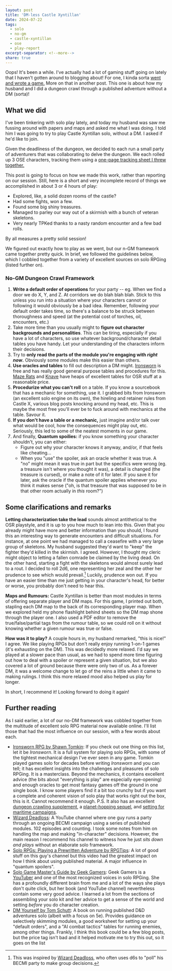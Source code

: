 ```yaml
---
layout: post
title: 'DM-less Castle Xyntillan'
date: 2024-07-22
tags:
  - solo
  - no-gm
  - castle-xyntillan
  - ose
  - play-report
excerpt-separator: <!--more-->
share: true
---
```

Oops! It's been a while. I've actually had a lot of gaming stuff going on lately that I haven't gotten around to blogging about! For one, I kinda sorta [went and wrote a game.](https://thelastrobot.itch.io/priestoftheroad) More on that in another post. This one is about how my husband and I did a dungeon crawl through a published adventure without a DM (sorta)! <!--more-->

## What we did

I've been tinkering with solo play lately, and today my husband was saw me fussing around with papers and maps and asked me what I was doing. I told him I was going to try to play Castle Xyntillan solo, without a DM. I asked if he'd like to join.

Given the deadliness of the dungeon, we decided to each run a small party of adventurers that was collaborating to delve the dungeon. We each rolled up 3 OSE characters, tracking them using a [one-page tracking sheet I threw together.](https://github.com/todistantlands/todistantlands.github.io/assets/files/solo_party_pc_tracker.pdf)

This post is going to focus on how we made this work, rather than reporting on our session. Still, here is a short and very incomplete record of things we accomplished in about 3 or 4 hours of play:
- Explored, like, a solid dozen rooms of the castle?
- Had some fights, won a few.
- Found some big shiny treasures.
- Managed to parley our way out of a skirmish with a bunch of veteran skeletons. 
- Very nearly TPKed thanks to a nasty random encounter and a few bad rolls.

By all measures a pretty solid session!

We figured out exactly how to play as we went, but our n-GM framework came together pretty quick. In brief, we followed the guidelines below, which I cobbled together from a variety of excellent sources on solo RPGing (listed further on).

### No-GM Dungeon Crawl Framework
1. **Write a default order of operations** for your party -- eg. When we find a door we do X, Y, and Z. At corridors we do blah blah blah. Stick to this unless you run into a situation where your characters cannot or following it would obviously be a bad idea. Remember, following your default order takes time, so there's a balance to be struck between thoroughness and speed (at the potential cost of torches, oil, encounters, etc.)
2. Take more time than you usually might to **figure out character backgrounds and personalities**. This can be tiring, especially if you have a lot of characters, so use whatever background/character detail tables you have handy. Let your understanding of the characters inform their decisions.
3. Try to **only read the parts of the module you're engaging with *right now*.** Obviously some modules make this easier than others. 
4. **Use oracles and tables** to fill out description a DM might. [Ironsworn](https://www.ironswornrpg.com/) is free and has really good general purpose tables and procedures for this. [Maze Rats](https://questingblog.com/maze-rats/) and [Knave](https://questingblog.com/knave/) have heaps of excellent tables for OSR stuff at a reasonable price.
5. **Procedurize what you can't roll** on a table. If you know a sourcebook that has a mechanic for something, use it. I grabbed bits from Ironsworn (an excellent solo engine on its own), the hireling and retainer rules from Castle X, various blog posts knocking around my head, etc. This is maybe the most free you'll ever be to fuck around with mechanics at the table. Savour it.
6. **If you don't have a table or a mechanic,** just imagine and/or talk over what would be cool, how the consequences might play out, etc. Seriously, this led to some of the neatest moments in our game.
7. And finally, **Quantum spoilies:** if you know something your character shouldn't, you can either:
    - Figure out why your character knows it anyway, and/or, if that feels like cheating...
	- When you "use" the spoiler, ask an oracle whether it was true. A "no" might mean it was true in part but the specifics were wrong (eg. a treasure isn't where you thought it was), a detail is changed (the treasure is cursed), or make a note of it for later. If you save it for later, ask the oracle if the quantum spoiler applies whenever you think it makes sense ("oh, is that treasure that was supposed to be in that other room actually in _this_ room?")
## Some clarifications and remarks

**Letting characterization take the lead** sounds almost antithetical to the OSR playstyle, and it is up to you how much to lean into this. Given that you already might have more and better information than you should, I found this an interesting way to generate encounters and difficult situations. For instance, at one point we had managed to call a ceasefire with a very large group of skeletons. My husband suggested they'd want to "keep" the fighter they'd killed in the skirmish. I agreed. However, I thought my cleric might object to letting a fallen comrade be claimed by the living dead. On the other hand, starting a fight with the skeletons would almost surely lead to a rout. I decided to roll 2d6, one representing her zeal and the other her prudence to see which would prevail.[^1] Luckily, prudence won out. If you have an easier time than me just getting in your character's head, for better or worse, you probably don't need to hear this.

**Maps and Rumours:** Castle Xyntillan is better than most modules in terms of offering separate player and DM maps. For this game, I printed out both, stapling each DM map to the back of its corresponding player map. When we explored held my phone flashlight behind sheets so the DM map shone through the player one. I also used a PDF editor to remove the true/false/partial tags from the rumour table, so we could roll on it without knowing whether a given rumour was true or false.

**How was it to play?** A couple hours in, my husband remarked, "this is nice!" I agree. We like playing RPGs but don't really enjoy running 1-on-1 games (it's exhausting on the DM). This was decidedly more relaxed. I'd say we played at a slower pace than usual, as we had to spend more time figuring out how to deal with a spoiler or represent a given situation, but we also covered a lot of ground because there were only two of us. As a forever DM, it was a welcome change to let go of the reins a little when it came to making rulings. I think this more relaxed mood also helped us play for longer.

In short, I recommend it! Looking forward to doing it again!
## Further reading

As I said earlier, a lot of our no-DM framework was cobbled together from the multitude of excellent solo RPG material now available online. I'll list those that had the most influence on our session, with a few words about each.

- [Ironsworn RPG by Shawn Tomkin](https://www.ironswornrpg.com/): If you check out one thing on this list, let it be *Ironsworn*. It is a full system for playing solo RPGs, with some of the tightest mechanical design I've ever seen in any game. Tomkin played games solo for decades before writing *Ironsworn* and you can tell; it has excellent insights into the challenges and pleasures of solo RPGing. It is a masterclass. Beyond the mechanics, it contains excellent advice (the bits about "everything is play" are especially eye-opening) and enough oracles to get most fantasy games off the ground in one single book. I know some players find it a bit too crunchy but if you want a complete and coherent vision of solo play that works right out the box, this is it. Cannot recommend it enough. P.S. It also has an excellent [dungeon crawling supplement](https://www.ironswornrpg.com/product-ironsworn-delve), a [planet-hopping sequel](https://www.ironswornrpg.com/product-ironsworn-starforged), and [setting for maritime campaigns](https://www.ironswornrpg.com/product-sundered-isles).
- [Wizard Deadloss](https://www.youtube.com/@WizardDeadloss): A YouTube channel where one guy runs a party through an ongoing BECMI campaign using a series of published modules. 102 episodes and counting. I took some notes from him on handling the map and making "in-character" decisions. However, the main reason I recommend his channel to witness how he just *sits down and plays* without an elaborate solo framework. 
- [Solo RPGs: Playing a Prewritten Adventure by RPGTips](https://www.youtube.com/watch?v=FAkvJxIwwjM): A lot of good stuff on this guy's channel but this video had the greatest impact on how I think about using published material. A major influence in "quantum spoilers". 
- [Solo Game Master's Guide by Geek Gamers](https://modiphius.net/products/solo-game-masters-guide-pdf?_pos=1&_sid=697e85c4b&_ss=r): Geek Gamers is a [YouTuber](https://www.youtube.com/@GeekGamers01) and one of the most recognized voices in solo RPGing. She has a profoundly different brain from me and a lot of the ways she plays don't quite click, but her book (and YouTube channel) nevertheless contain some very good advice. I learned a lot from the sections of assembling your solo kit and her advice to get a sense of the world and setting *before* you do character creation.
- [DM Yourself by Tom Schutt](https://www.drivethrurpg.com/en/product/331912/dm-yourself-solo-roleplay-for-5e-d-d-and-osr-adventures): A book on running published D&D adventures solo (albeit with a focus on 5e). Provides guidance on selectively skimming modules, a good worksheet for setting up your "default orders", and a "AI combat tactics" tables for running enemies, among other things. Frankly, I think this book could be a few blog posts, but the price tag isn't bad and it helped motivate me to try this out, so it goes on the list

[^1]: This was inspired by [Wizard Deadloss](https://www.youtube.com/@WizardDeadloss), who often uses d6s to "poll" his BECMI party to make group decisions.
